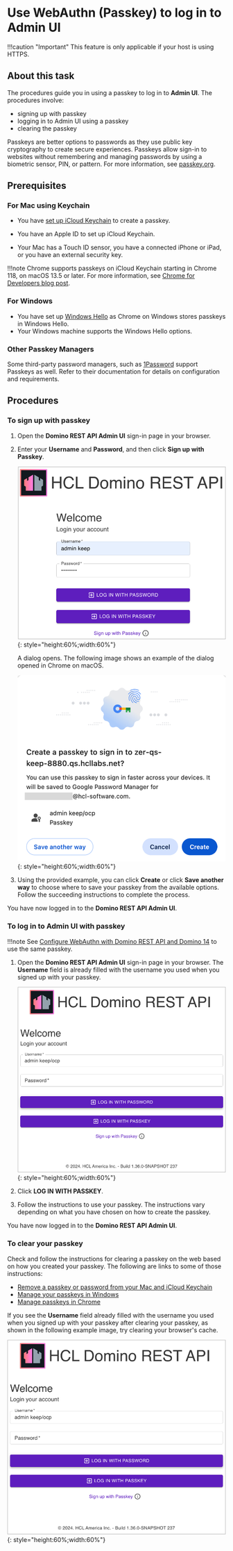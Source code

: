 # Use WebAuthn (Passkey) to log in to Admin UI

!!!caution "Important"
    This feature is only applicable if your host is using HTTPS. 

## About this task
The procedures guide you in using a passkey to log in to **Admin UI**. The procedures involve:

- signing up with passkey
- logging in to Admin UI using a passkey
- clearing the passkey

Passkeys are better options to passwords as they use public key cryptography to create secure experiences. Passkeys allow sign-in to websites without remembering and managing passwords by using a biometric sensor, PIN, or pattern. For more information, see [passkey.org](https://passkey.org/).

## Prerequisites

### For Mac using Keychain

- You have [set up iCloud Keychain](https://support.apple.com/en-ph/guide/mac-help/mh43699/13.0/mac/13.0) to create a passkey.

- You have an Apple ID to set up iCloud Keychain.
- Your Mac has a Touch ID sensor, you have a connected iPhone or iPad, or you have an external security key.

!!!note 
    Chrome supports passkeys on iCloud Keychain starting in Chrome 118, on macOS 13.5 or later. For more information, see [Chrome for Developers blog post](https://developer.chrome.com/blog/passkeys-on-icloud-keychain).

### For Windows

- You have set up [Windows Hello](https://support.microsoft.com/en-us/windows/learn-about-windows-hello-and-set-it-up-dae28983-8242-bb2a-d3d1-87c9d265a5f0) as Chrome on Windows stores passkeys in Windows Hello.
- Your Windows machine supports the Windows Hello options.  

### Other Passkey Managers

Some third-party password managers, such as [1Password](https://1password.com/product/passkeys) support Passkeys as well. Refer to their documentation for details on configuration and requirements.

## Procedures

### To sign up with passkey

1. Open the **Domino REST API Admin UI** sign-in page in your browser.
2. Enter your **Username** and **Password**, and then click **Sign up with Passkey**. 

    ![Sign up with passkey](../../assets/images/signuppasskey.png){: style="height:60%;width:60%"}
    
    A dialog opens. The following image shows an example of the dialog opened in Chrome on macOS. 

    ![Create a passkey dialog](../../assets/images/passkeydialog.png){: style="height:60%;width:60%"}          

3. Using the provided example, you can click **Create** or click **Save another way** to choose where to save your passkey from the available options. Follow the succeeding instructions to complete the process. 

You have now logged in to the **Domino REST API Admin UI**.

### To log in to Admin UI with passkey

!!!note
    See [Configure WebAuthn with Domino REST API and Domino 14](../../howto/install/webauthn.md) to use the same passkey.

1. Open the **Domino REST API Admin UI** sign-in page in your browser. The **Username** field is already filled with the username you used when you signed up with your passkey.  

    ![Log in with passkey](../../assets/images/loginpasskey.png){: style="height:60%;width:60%"}

2. Click **LOG IN WITH PASSKEY**.
3. Follow the instructions to use your passkey. The instructions vary depending on what you have chosen on how to create the passkey. 

You have now logged in to the **Domino REST API Admin UI**.

### To clear your passkey

Check and follow the instructions for clearing a passkey on the web based on how you created your passkey. The following are links to some of those instructions:

- [Remove a passkey or password from your Mac and iCloud Keychain](https://support.apple.com/en-ph/guide/mac-help/mchl77e2cb66/14.0/mac/14.0)
- [Manage your passkeys in Windows](https://support.microsoft.com/en-us/windows/manage-your-passkeys-in-windows-6a70599a-25e1-4461-86be-d67d1023c69f)
- [Manage passkeys in Chrome](https://support.google.com/chrome/answer/13168025?hl=en&co=GENIE.Platform%3DDesktop#zippy=%2Cmanage-passkeys-in-macos%2Cmanage-passkeys-in-windows)

If you see the **Username** field already filled with the username you used when you signed up with your passkey after clearing your passkey, as shown in the following example image, try clearing your browser's cache.

![Log in with passkey](../../assets/images/loginpasskey.png){: style="height:60%;width:60%"}


